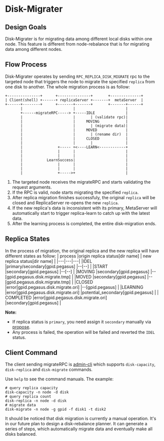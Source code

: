 # Disk-Migrater

## Design Goals
Disk-Migrater is for migrating data among different local disks within one node. This feature is different from node-rebalance that is for migrating data among different nodes. 

## Flow Process
Disk-Migrater operates by sending `RPC_REPLICA_DISK_MIGRATE` rpc to the targeted node that triggers the node to migrate the specified `replica` from one disk to another. The whole migration process is as follow: 

```
+---------------+      +---------------+       +--------------+
| Client(shell) +------+ replicaServer +-------+  metaServer  |
+------+--------+      +-------+-------+       +-------+------+
       |                       |                       |
       +------migrateRPC-----> +-----IDLE              |
       |                       |       | (validate rpc)|
       |                       |     MOVING            |
       |                       |       | (migrate data)|
       |                       |     MOVED             |
       |                       |       | (rename dir)  |
       |                       |     CLOSED            |
       |                       |       |               |
       |                +----- +<----LEARN<------------+
       |                |      |                       |
       |                |      |                       |
       |           LearnSuccess|                       |
       |                |      |                       |
       |                |      |                       |
       |                +----->+                       |
```

1. The targeted node receives the migrateRPC and starts validating the request arguments.
2. If the RPC is valid, node starts migrating the specified `replica`.
3. After replica migration finishes successfuly, the original `replica` will be closed and ReplicaServer re-opens the new `replica`.
4. If the new replica's data is inconsistent with its primary, MetaServer will automatically start to trigger replica-learn to catch up with the latest data.
5. After the learning process is completed, the entire disk-migration ends.

## Replica States
In the process of migration, the original replica and the new replica will have different states as follow:
| process  |origin replica status[dir name]  | new replica status[dir name]   |
|---|---|---|
|IDEL  |primary/secondary[gpid.pegasus]  |--[--]   |
|START   |secondary[gpid.pegasus]  |--[--]   |
|MOVING   |secondary[gpid.pegasus]   |--[gpid.pegasus.disk.migrate.tmp]   |
|MOVED   |secondary[gpid.pegasus]   |--[gpid.pegasus.disk.migrate.tmp]   | 
|CLOSED   |error[gpid.pegasus.disk.migrate.ori]   |--[gpid.pegasus]   |
|LEARNING   |error[gpid.pegasus.disk.migrate.ori]   |potential_secondary[gpid.pegasus] |
| COMPLETED  |error[gpid.pegasus.disk.migrate.ori]   |secondary[gpid.pegasus]   |

**Note:** 
* If replica status is `primary`, you need assign it `secondary`  manually via [propose](http://pegasus.apache.org/administration/rebalance).
* Any process is failed, the operation will be failed and reverted the `IDEL` status.

## Client Command
The client sending migrateRPC is [admin-cli](https://github.com/pegasus-kv/admin-cli) which supports `disk-capacity`, `disk-replica` and `disk-migrate` commands. 

Use `help` to see the command manuals. The example:
```
# query replica capacity
disk-capacity -n node -d disk
# query replica count
disk-replica -n node -d disk
# migrate data
disk-migrate -n node -g gpid -f disk1 -t disk2 
```

It should be noticed that disk migration is currently a manual operation. It's in our future plan to design a disk-rebalance planner. It can generate a series of steps, which automatically migrate data and eventually make all disks balanced.
